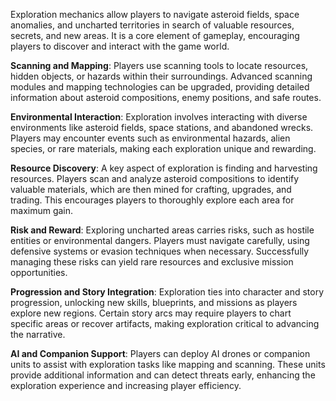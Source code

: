 Exploration mechanics allow players to navigate asteroid fields, space anomalies, and uncharted territories in search of valuable resources, secrets, and new areas. It is a core element of gameplay, encouraging players to discover and interact with the game world.

**Scanning and Mapping**: Players use scanning tools to locate resources, hidden objects, or hazards within their surroundings. Advanced scanning modules and mapping technologies can be upgraded, providing detailed information about asteroid compositions, enemy positions, and safe routes.

**Environmental Interaction**: Exploration involves interacting with diverse environments like asteroid fields, space stations, and abandoned wrecks. Players may encounter events such as environmental hazards, alien species, or rare materials, making each exploration unique and rewarding.

**Resource Discovery**: A key aspect of exploration is finding and harvesting resources. Players scan and analyze asteroid compositions to identify valuable materials, which are then mined for crafting, upgrades, and trading. This encourages players to thoroughly explore each area for maximum gain.

**Risk and Reward**: Exploring uncharted areas carries risks, such as hostile entities or environmental dangers. Players must navigate carefully, using defensive systems or evasion techniques when necessary. Successfully managing these risks can yield rare resources and exclusive mission opportunities.

**Progression and Story Integration**: Exploration ties into character and story progression, unlocking new skills, blueprints, and missions as players explore new regions. Certain story arcs may require players to chart specific areas or recover artifacts, making exploration critical to advancing the narrative.

**AI and Companion Support**: Players can deploy AI drones or companion units to assist with exploration tasks like mapping and scanning. These units provide additional information and can detect threats early, enhancing the exploration experience and increasing player efficiency.
